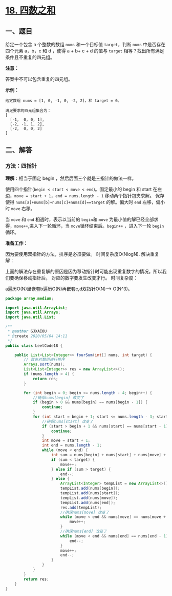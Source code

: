 

# [18. 四数之和](https://leetcode-cn.com/problems/4sum/)

## 一、题目

给定一个包含 n 个整数的数组 `nums` 和一个目标值 `target`，判断 `nums` 中是否存在四个元素  a，b，c  和 d ，使得 a + b+ c + d 的值与 `target` 相等？找出所有满足条件且不重复的四元组。

**注意：**

答案中不可以包含重复的四元组。

**示例：**

```
给定数组 nums = [1, 0, -1, 0, -2, 2]，和 target = 0。

满足要求的四元组集合为：
[
  [-1,  0, 0, 1],
  [-2, -1, 1, 2],
  [-2,  0, 0, 2]
]
```



## 二、解答

### 方法：四指针

**理解**：相当于固定 begin ，然后后面三个就是三指针的做法一样。

 使用四个指针(`begin < start < move < end`)。固定最小的 begin 和 start 在左边，`move = start + 1`，`end = nums.length - 1` 移动两个指针包夹求解。
 保存使得 `nums[a]+nums[b]+nums[c]+nums[d]==target` 的解。偏大时 `end` 左移，偏小时 `move` 右移。

当 `move` 和 `end` 相遇时，表示以当前的 `begin`和 `move` 为最小值的解已经全部求得，`move++`,进入下一轮循环，当 `move`循环结束后。`begin++` ，进入下一轮 `begin`循环。

**准备工作：**

因为要使用双指针的方法，排序是必须要做。 时间复杂度O(NlogN).
解决重复解：

 上面的解法存在重复解的原因是因为移动指针时可能出现重复数字的情况。所以我们要确保移动指针后，
 对应的数字要发生改变才行。
时间复杂度：

a遍历O(N)里嵌套b遍历O(N)再嵌套c,d双指针O(N)--> O(N^3)。

```java
package array.medium;

import java.util.ArrayList;
import java.util.Arrays;
import java.util.List;

/**
 * @author GJXAIOU
 * @create 2020/05/04 14:11
 */
public class LeetCode18 {

    public List<List<Integer>> fourSum(int[] nums, int target) {
        // 首先对数组进行排序
        Arrays.sort(nums);
        List<List<Integer>> res = new ArrayList<>();
        if (nums.length < 4) {
            return res;
        }

        for (int begin = 0; begin <= nums.length - 4; begin++) {
            //确保nums[begin] 改变了
            if (begin > 0 && nums[begin] == nums[begin - 1]) {
                continue;
            }
            for (int start = begin + 1; start <= nums.length - 3; start++) {
                //确保nums[start] 改变了
                if (start > begin + 1 && nums[start] == nums[start - 1]) {
                    continue;
                }
                int move = start + 1;
                int end = nums.length - 1;
                while (move < end) {
                    int sum = nums[begin] + nums[start] + nums[move] + nums[end];
                    if (sum < target) {
                        move++;
                    } else if (sum > target) {
                        end--;
                    } else {
                        ArrayList<Integer> tempList = new ArrayList<>();
                        tempList.add(nums[begin]);
                        tempList.add(nums[start]);
                        tempList.add(nums[move]);
                        tempList.add(nums[end]);
                        res.add(tempList);
                        //确保nums[move] 改变了
                        while (move < end && nums[move] == nums[move + 1]) {
                            move++;
                        }
                        //确保nums[end] 改变了
                        while (move < end && nums[end] == nums[end - 1]) {
                            end--;
                        }
                        move++;
                        end--;
                    }
                }
            }
        }
        return res;
    }
}
```





